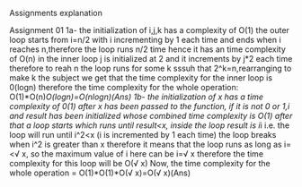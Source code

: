 Assignments explanation


Assignment 01
1a-
the initialization of i,j,k has a complexity of O(1)
the outer loop starts from i=n/2 with i incrementing by 1 each time and ends when i reaches n,therefore the loop runs n/2 time hence it has an time complexity of O(n)
in the inner loop j is initialized at 2 and it increments by j*2 each time therefore to reah n the loop runs for some k sssuh that 2^k=n,rearranging to make k the subject we get that the time complexity for the inner loop is 0(logn)
therefore the time complexity for the whole operation:
O(1)*O(n)*O(logn)=O(nlogn)(Ans)
1b-
the initialization of x has a time complexity of 0(1)
after x has been passed to the function, if it is not 0 or 1,i and result has been initialized whose combined time complexity is O(1)
after that a loop starts which runs until result<x, inside the loop result is i*i i.e. the loop will run until i^2<x (i is incremented by 1 each time) 
the loop breaks when i^2 is greater than x therefore it means that the loop runs as long as i=<√ x, so the maximum value of i here can be i=√ x therefore the time complexity for this loop will be O(√ x)
Now, the time complexity for the whole operation = O(1)*O(1)*O(√ x)=O(√ x)(Ans)
